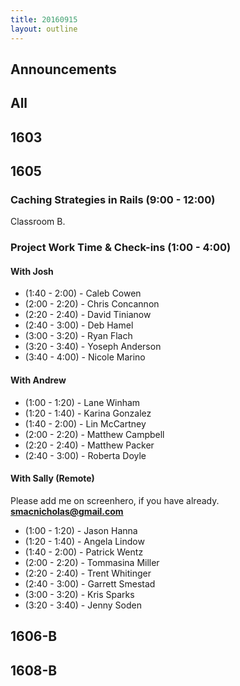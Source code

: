 ```yaml
---
title: 20160915
layout: outline
---
```


## Announcements

## All

## 1603


## 1605

### Caching Strategies in Rails (9:00 - 12:00)

Classroom B.

### Project Work Time & Check-ins (1:00 - 4:00)

#### With Josh

* (1:40 - 2:00) - Caleb Cowen
* (2:00 - 2:20) - Chris Concannon
* (2:20 - 2:40) - David Tinianow
* (2:40 - 3:00) - Deb Hamel
* (3:00 - 3:20) - Ryan Flach
* (3:20 - 3:40) - Yoseph Anderson
* (3:40 - 4:00) - Nicole Marino

#### With Andrew

* (1:00 - 1:20) - Lane Winham
* (1:20 - 1:40) - Karina Gonzalez
* (1:40 - 2:00) - Lin McCartney
* (2:00 - 2:20) - Matthew Campbell
* (2:20 - 2:40) - Matthew Packer
* (2:40 - 3:00) - Roberta Doyle

#### With Sally (Remote)
Please add me on screenhero, if you have already. **smacnicholas@gmail.com**

* (1:00 - 1:20) - Jason Hanna
* (1:20 - 1:40) - Angela Lindow
* (1:40 - 2:00) - Patrick Wentz
* (2:00 - 2:20) - Tommasina Miller
* (2:20 - 2:40) - Trent Whitinger
* (2:40 - 3:00) - Garrett Smestad
* (3:00 - 3:20) - Kris Sparks
* (3:20 - 3:40) - Jenny Soden

## 1606-B


## 1608-B


